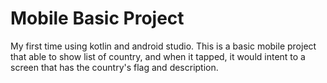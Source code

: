 # Mobile Basic Project
My first time using kotlin and android studio. This is a basic mobile project that able to show list of country, and when it tapped, it would intent to a screen that has the country's flag and description.
